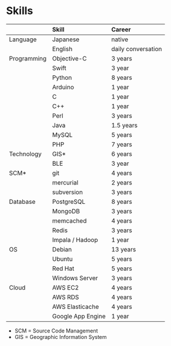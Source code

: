 # Skills

|             | Skill       | Career  |
|:------------|:------------|:--------|
| Language    | Japanese    | native  |
|             | English     | daily conversation |
| Programming | Objective-C | 3 years |
|             | Swift       | 3 year  |
|             | Python      | 8 years |
|             | Arduino     | 1 year  |
|             | C           | 1 year  |
|             | C++         | 1 year  |
|             | Perl        | 3 years |
|             | Java        | 1.5 years |
|             | MySQL       | 5 years |
|             | PHP         | 7 years |
| Technology  | GIS*        | 6 years |
|             | BLE         | 3 year  |
| SCM*        | git         | 4 years |
|             | mercurial   | 2 years |
|             | subversion  | 3 years |
| Database    | PostgreSQL  | 8 years |
|             | MongoDB     | 3 years |
|             | memcached   | 4 years | 
|             | Redis       | 3 years |
|             | Impala / Hadoop | 1 year|
| OS          | Debian      | 13 years |
|             | Ubuntu      | 5 years |
|             | Red Hat     | 5 years |
|             | Windows Server | 3 years |
| Cloud       | AWS EC2     | 4 years |
|             | AWS RDS     | 4 years |
|             | AWS Elasticache | 4 years |
|             | Google App Engine | 1 year |

- SCM = Source Code Management
- GIS = Geographic Information System
